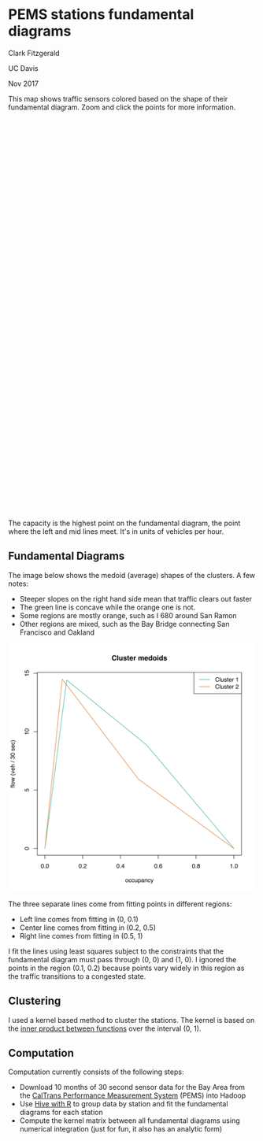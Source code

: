 # PEMS stations fundamental diagrams

Clark Fitzgerald

UC Davis

Nov 2017

This map shows traffic sensors colored based on the shape of their
fundamental diagram. Zoom and click the points for more information.

<div id="mapid" style="width: 1000px; height: 800px;"></div>

<script type="text/javascript" src="maps.js"></script>

The capacity is the highest point on the fundamental diagram, the point
where the left and mid lines meet. It's in units of vehicles per hour.

## Fundamental Diagrams

The image below shows the medoid (average) shapes of the clusters. A few
notes:

- Steeper slopes on the right hand side mean that traffic clears out faster
- The green line is concave while the orange one is not.
- Some regions are mostly orange, such as I 680 around San Ramon
- Other regions are mixed, such as the Bay Bridge connecting San
  Francisco and Oakland

![Representative Fundamental Diagrams](cluster_fd.svg)

The three separate lines come from fitting points in different regions:

- Left line comes from fitting in (0, 0.1)
- Center line comes from fitting in (0.2, 0.5)
- Right line comes from fitting in (0.5, 1)

I fit the lines using least squares subject to the constraints that the
fundamental diagram must pass through (0, 0) and (1, 0).
I ignored the points in the region (0.1, 0.2) because points vary widely
in this region as the traffic transitions to a congested state.

## Clustering

I used a kernel based method to cluster the stations. The kernel is based
on the [inner product between
functions](https://en.wikipedia.org/wiki/Dot_product#Functions) over the
interval (0, 1).

## Computation

Computation currently consists of the following steps:

- Download 10 months of 30 second sensor data for the Bay Area from the
[CalTrans Performance Measurement System](http://pems.dot.ca.gov/) (PEMS)
into Hadoop
- Use [Hive with R](http://clarkfitzg.github.io/2017/10/31/3-billion-rows-with-R/) to group data by station and fit the fundamental diagrams for each station
- Compute the kernel matrix between all fundamental diagrams using
  numerical integration (just for fun, it also has an analytic form)
